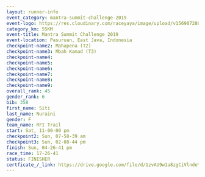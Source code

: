 ```yaml
---
layout: runner-info 
event_category: mantra-summit-challenge-2019 
event-logo: https://res.cloudinary.com/raceyaya/image/upload/v1569072809/logo/mantra-image_segrbx.jpg
category_km: 55KM 
event-title: Mantra Summit Challenge 2019 
event-location: Pasuruan, East Java, Indonesia 
checkpoint-name2: Mahapena (T2) 
checkpoint-name3: Mbah Kamad (T3) 
checkpoint-name4: 
checkpoint-name5: 
checkpoint-name6: 
checkpoint-name7: 
checkpoint-name8: 
checkpoint-name9: 
overall_rank: 45
gender_rank: 6
bib: 358
first_name: Siti
last_name: Nuraini
gender: F
team_name: RFI Trail
start: Sat, 11-00-00 pm
checkpoint2: Sun, 07-58-39 am
checkpoint3: Sun, 02-08-44 pm
finish: Sun, 04-26-41 pm
race_time: 17-26-41
status: FINISHER
certficate_/_link: https://drive.google.com/file/d/1zvAU9w1a8zgCiVlndeYY0CKVn9sIxRpx/view?usp=sharing
---
```

